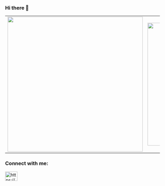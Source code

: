 ### Hi there 👋

<!--
**sarah-rfs/sarah-rfs** is a ✨ _special_ ✨ repository because its `README.md` (this file) appears on your GitHub profile.

Here are some ideas to get you started:

- 🔭 I’m currently working on ...
- 🌱 I’m currently learning ...
- 👯 I’m looking to collaborate on ...
- 🤔 I’m looking for help with ...
- 💬 Ask me about ...
- 📫 How to reach me: ...
- 😄 Pronouns: ...
- ⚡ Fun fact: ...
-->

<center>
    <table align="center">
      <tr>
          <td>
              <img width="440px" align="center" src="https://github-readme-stats.vercel.app/api?username=sarah-rfs&show_icons=true&theme=tokyonight&count_private=true&hide_border=true" />
          </td>
          <td>
              <img width="400px" align="center" src="https://github-readme-stats.vercel.app/api/top-langs/?username=sarah-rfs&show_icons=true&theme=tokyonight&hide=ShaderLab&layout=compact&count_private=true&hide_border=true" />               </td>
      </tr>  
    </table>
</center>

<h3 align="left">Connect with me:</h3>
<p align="left">
<a href="https://www.linkedin.com/in/-sarahrodrigues/" target="blank"><img align="center" src="https://icons8.com/icon/kLCSJQ88uNkb/linkedin" alt="https://www.linkedin.com/in/-sarahrodrigues/" height="30" width="40" /></a>
</p>
